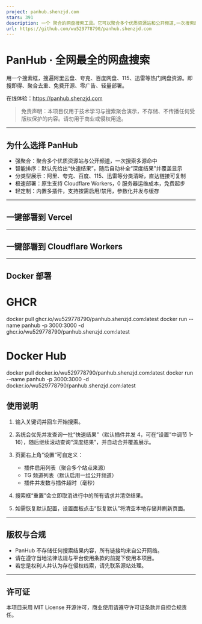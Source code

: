 ```yaml
---
project: panhub.shenzjd.com
stars: 391
description: 一个 聚合的网盘搜索工具。它可以聚合多个优质资源站和公开频道,一次搜索即可覆盖阿里云盘、夸克、百度网盘、115、迅雷等热门网盘资源。它提供智能排序、分类型展示、极速部署等功能,并且是免费开源、零广告、轻量部署的。
url: https://github.com/wu529778790/panhub.shenzjd.com
---
```


PanHub · 全网最全的网盘搜索
==================

用一个搜索框，搜遍阿里云盘、夸克、百度网盘、115、迅雷等热门网盘资源。即搜即得、聚合去重、免费开源、零广告、轻量部署。

在线体验：https://panhub.shenzjd.com

> 免责声明：本项目仅用于技术学习与搜索聚合演示，不存储、不传播任何受版权保护的内容。请勿用于商业或侵权用途。

* * *

为什么选择 PanHub
------------

-   强聚合：聚合多个优质资源站与公开频道，一次搜索多源命中
-   智能排序：默认先给出“快速结果”，随后自动补全“深度结果”并覆盖显示
-   分类型展示：阿里、夸克、百度、115、迅雷等分类清晰，直达链接可复制
-   极速部署：原生支持 Cloudflare Workers，0 服务器运维成本，免费起步
-   轻定制：内置多插件，支持按需启用/禁用，参数化并发与缓存

* * *

一键部署到 Vercel
------------

* * *

一键部署到 Cloudflare Workers
------------------------

* * *

Docker 部署
---------

# GHCR
docker pull ghcr.io/wu529778790/panhub.shenzjd.com:latest
docker run --name panhub -p 3000:3000 -d ghcr.io/wu529778790/panhub.shenzjd.com:latest

# Docker Hub
docker pull docker.io/wu529778790/panhub.shenzjd.com:latest
docker run --name panhub -p 3000:3000 -d docker.io/wu529778790/panhub.shenzjd.com:latest

使用说明
----

1.  输入关键词并回车开始搜索。
    
2.  系统会优先并发查询一批“快速结果”（默认插件并发 4，可在“设置”中调节 1-16），随后继续滚动查询“深度结果”，并自动合并覆盖展示。
    
3.  页面右上角“设置”可自定义：
    
    -   插件启用列表（聚合多个站点来源）
    -   TG 频道列表（默认启用一组公开频道）
    -   插件并发数与插件超时（毫秒）
4.  搜索框“重置”会立即取消进行中的所有请求并清空结果。
    
5.  如需恢复默认配置，设置面板点击“恢复默认”将清空本地存储并刷新页面。
    

* * *

版权与合规
-----

-   PanHub 不存储任何搜索结果内容，所有链接均来自公开网络。
-   请在遵守当地法律法规与平台使用条款的前提下使用本项目。
-   若您是权利人并认为存在侵权线索，请先联系源站处理。

* * *

许可证
---

本项目采用 MIT License 开源许可，商业使用请遵守许可证条款并自担合规责任。
